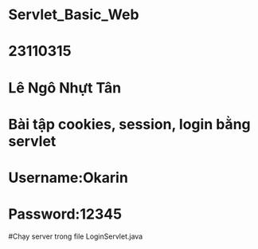 # Servlet_Basic_Web
# 23110315
# Lê Ngô Nhựt Tân
# Bài tập cookies, session, login bằng servlet
# Username:Okarin
# Password:12345
#Chạy server trong file LoginServlet.java
